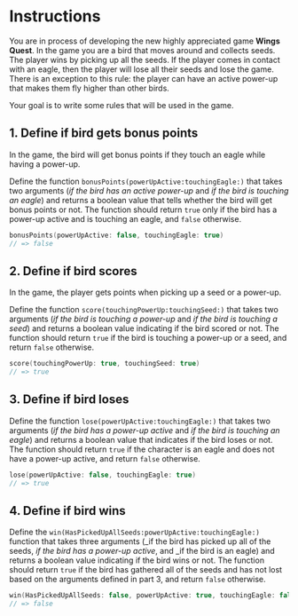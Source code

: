 # Instructions

You are in process of developing the new highly appreciated game **Wings Quest**.
In the game you are a bird that moves around and collects seeds.
The player wins by picking up all the seeds.
If the player comes in contact with an eagle, then the player will lose all their seeds and lose the game.
There is an exception to this rule: the player can have an active power-up that makes them fly higher than other birds.

Your goal is to write some rules that will be used in the game.

## 1. Define if bird gets bonus points

In the game, the bird will get bonus points if they touch an eagle while having a power-up.

Define the function `bonusPoints(powerUpActive:touchingEagle:)` that takes two arguments (_if the bird has an active power-up_ and _if the bird is touching an eagle_) and returns a boolean value that tells whether the bird will get bonus points or not.
The function should return `true` only if the bird has a power-up active and is touching an eagle, and `false` otherwise.

```Swift
bonusPoints(powerUpActive: false, touchingEagle: true)
// => false
```

## 2. Define if bird scores

In the game, the player gets points when picking up a seed or a power-up.

Define the function `score(touchingPowerUp:touchingSeed:)` that takes two arguments (_if the bird is touching a power-up_ and _if the bird is touching a seed_) and returns a boolean value indicating if the bird scored or not.
The function should return `true` if the bird is touching a power-up or a seed, and return `false` otherwise.

```Swift
score(touchingPowerUp: true, touchingSeed: true)
// => true
```

## 3. Define if bird loses

Define the function `lose(powerUpActive:touchingEagle:)` that takes two arguments (_if the bird has a power-up active_ and _if the bird is touching an eagle_) and returns a boolean value that indicates if the bird loses or not.
The function should return `true` if the character is an eagle and does not have a power-up active, and return `false` otherwise.

```Swift
lose(powerUpActive: false, touchingEagle: true)
// => true
```

## 4. Define if bird wins

Define the `win(HasPickedUpAllSeeds:powerUpActive:touchingEagle:)` function that takes three arguments (_if the bird has picked up all of the seeds, _if the bird has a power-up active_, and _if the bird is an eagle) and returns a boolean value indicating if the bird wins or not.
The function should return `true` if the bird has gathered all of the seeds and has not lost based on the arguments defined in part 3, and return `false` otherwise.

```Swift
win(HasPickedUpAllSeeds: false, powerUpActive: true, touchingEagle: false)
// => false
```

